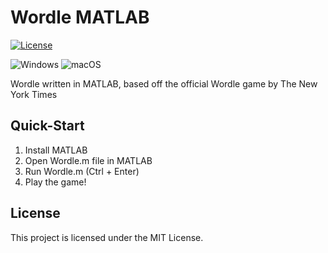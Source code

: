 # Wordle MATLAB

[![License](https://img.shields.io/badge/license-MIT-blue.svg)](https://github.com/ProximoBinks/Wordle-MATLAB/blob/main/LICENSE)

![Windows](https://img.shields.io/badge/Windows-0078D6?style=for-the-badge&logo=windows&logoColor=white) ![macOS](https://img.shields.io/badge/mac%20os-000000?style=for-the-badge&logo=macos&logoColor=F0F0F0)

Wordle written in MATLAB, based off the official Wordle game by The New York Times

## Quick-Start

1. Install MATLAB
2. Open Wordle.m file in MATLAB
3. Run Wordle.m (Ctrl + Enter)
4. Play the game!

## License

This project is licensed under the MIT License.
